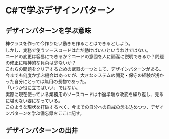 # C#で学ぶデザインパターン

## デザインパターンを学ぶ意味
神クラスを作って今作りたい動きを作ることはできるとしよう。  
しかし、実務で使うソースコードはただ動けばいいというわけではない。  
コードの変更は容易にできるか？コードの意図を人に簡潔に説明できるか？問題の修正に精神的な負荷は少ないか？  
これらの問題をクリアするための武器の一つとして、デザインパターンがある。  
今までも何度か学ぶ機会はあったが、大きなシステムの開発・保守の経験が浅かった自分にとっては無用の長物であった。  
「いつか役に立てばいい」ではない。  
実際に現在使っている業務用のソースコードは中途半端な改変を繰り返し、見るに堪えない姿になっている。  
このような現状を打破するべく、今までの自分への自戒の念も込めつつ、デザインパターンを学ぶ備忘録をここに記す。  

## デザインパターンの出井
